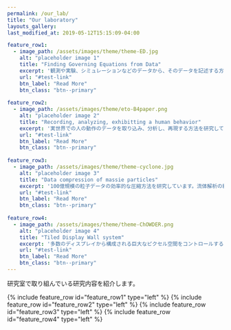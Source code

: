```yaml
---
permalink: /our_lab/
title: "Our laboratory"
layouts_gallery:
last_modified_at: 2019-05-12T15:15:09-04:00

feature_row1:
  - image_path: /assets/images/theme/theme-ED.jpg
    alt: "placeholder image 1"
    title: "Finding Governing Equations from Data"
    excerpt: '観測や実験、シミュレーションなどのデータから、そのデータを記述する方程式を推定する研究です。可視化と同様に、現象のモデリングや理解に役立ちます。'
    url: "#test-link"
    btn_label: "Read More"
    btn_class: "btn--primary"
    
feature_row2:
  - image_path: /assets/images/theme/eto-B4paper.png
    alt: "placeholder image 2"
    title: "Recording, analyzing, exhibitting a human behavior"
    excerpt: '実世界での人の動作のデータを取り込み、分析し、再現する方法を研究しています。無形の伝承である動作の学習や人物特定の技術に応用を考えています。'
    url: "#test-link"
    btn_label: "Read More"
    btn_class: "btn--primary"
    
feature_row3:
  - image_path: /assets/images/theme/theme-cyclone.jpg
    alt: "placeholder image 3"
    title: "Data compression of massie particles"
    excerpt: '100億規模の粒子データの効率的な圧縮方法を研究しています。流体解析の粒子挙動の再現などに活用します。'
    url: "#test-link"
    btn_label: "Read More"
    btn_class: "btn--primary"
    
feature_row4:
  - image_path: /assets/images/theme/theme-ChOWDER.png
    alt: "placeholder image 4"
    title: "Tiled Display Wall system"
    excerpt: '多数のディスプレイから構成される巨大なピクセル空間をコントロールするシステム**ChOWDER**のユーザインターフェイスや利活用の研究をしています。'
    url: "#test-link"
    btn_label: "Read More"
    btn_class: "btn--primary"
---
```


研究室で取り組んでいる研究内容を紹介します。

{% include feature_row id="feature_row1" type="left" %}
{% include feature_row id="feature_row2" type="left" %}
{% include feature_row id="feature_row3" type="left" %}
{% include feature_row id="feature_row4" type="left" %}

